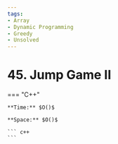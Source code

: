 ```yaml
---
tags:
- Array
- Dynamic Programming
- Greedy
- Unsolved
---
```



# 45. Jump Game II

=== "C++"

    **Time:** $O()$

    **Space:** $O()$

    ``` c++
    ```